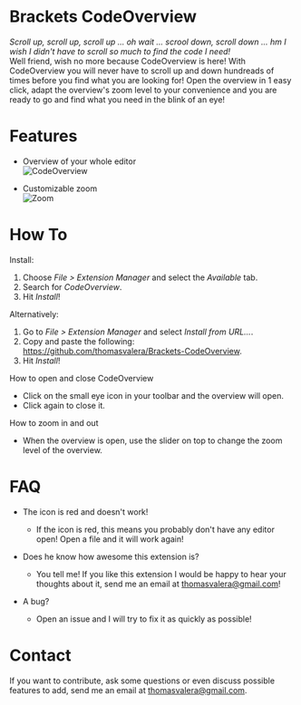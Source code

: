 Brackets CodeOverview
===================

_Scroll up, scroll up, scroll up ... oh wait ... scrool down, scroll down ... hm I wish I didn't have to scroll so much to find the code I need!_  
Well friend, wish no more because CodeOverview is here!
With CodeOverview you will never have to scroll up and down hundreads of times before you find what you are looking for! Open the overview in 1 easy click, adapt the overview's zoom level to your convenience and you are ready to go and find what you need in the blink of an eye!

Features
===================

* Overview of your whole editor  
![CodeOverview](https://raw.github.com/thomasvalera/Brackets-CodeOverview/master/images/Brackets-CodeOverview-overview.png)

* Customizable zoom  
![Zoom](https://raw.github.com/thomasvalera/Brackets-CodeOverview/master/images/Brackets-CodeOverview-zoom-big.png)

How To
===================

Install:

1. Choose _File > Extension Manager_ and select the _Available_ tab.
2. Search for _CodeOverview_.
3. Hit _Install_!

Alternatively:

1. Go to _File > Extension Manager_ and select _Install from URL..._.
2. Copy and paste the following: https://github.com/thomasvalera/Brackets-CodeOverview.
3. Hit _Install_!

How to open and close CodeOverview

* Click on the small eye icon in your toolbar and the overview will open.
* Click again to close it.

How to zoom in and out

* When the overview is open, use the slider on top to change the zoom level of the overview.

FAQ
===================

* The icon is red and doesn't work!
  - If the icon is red, this means you probably don't have any editor open! Open a file and it will work again!
  
* Does he know how awesome this extension is?
  - You tell me! If you like this extension I would be happy to hear your thoughts about it, send me an email at thomasvalera@gmail.com!

* A bug?
  - Open an issue and I will try to fix it as quickly as possible!
  
Contact
===================
If you want to contribute, ask some questions or even discuss possible features to add, send me an email at thomasvalera@gmail.com.
